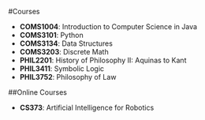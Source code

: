 #Courses

- **COMS1004**: Introduction to Computer Science in Java
- **COMS3101**: Python
- **COMS3134**: Data Structures
- **COMS3203**: Discrete Math
- **PHIL2201**: History of Philosophy II: Aquinas to Kant
- **PHIL3411**: Symbolic Logic
- **PHIL3752**: Philosophy of Law

##Online Courses
- **CS373**: Artificial Intelligence for Robotics